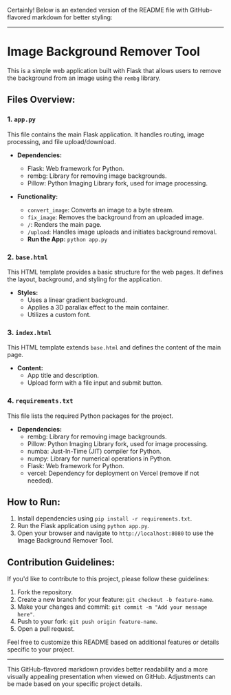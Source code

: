 Certainly! Below is an extended version of the README file with GitHub-flavored markdown for better styling:

---

# Image Background Remover Tool

This is a simple web application built with Flask that allows users to remove the background from an image using the `rembg` library.

## Files Overview:

### 1. `app.py`

This file contains the main Flask application. It handles routing, image processing, and file upload/download.

- **Dependencies:**
  - Flask: Web framework for Python.
  - rembg: Library for removing image backgrounds.
  - Pillow: Python Imaging Library fork, used for image processing.

- **Functionality:**
  - `convert_image`: Converts an image to a byte stream.
  - `fix_image`: Removes the background from an uploaded image.
  - `/`: Renders the main page.
  - `/upload`: Handles image uploads and initiates background removal.
  - **Run the App:** `python app.py`

### 2. `base.html`

This HTML template provides a basic structure for the web pages. It defines the layout, background, and styling for the application.

- **Styles:**
  - Uses a linear gradient background.
  - Applies a 3D parallax effect to the main container.
  - Utilizes a custom font.

### 3. `index.html`

This HTML template extends `base.html` and defines the content of the main page.

- **Content:**
  - App title and description.
  - Upload form with a file input and submit button.

### 4. `requirements.txt`

This file lists the required Python packages for the project.

- **Dependencies:**
  - rembg: Library for removing image backgrounds.
  - Pillow: Python Imaging Library fork, used for image processing.
  - numba: Just-In-Time (JIT) compiler for Python.
  - numpy: Library for numerical operations in Python.
  - Flask: Web framework for Python.
  - vercel: Dependency for deployment on Vercel (remove if not needed).

## How to Run:

1. Install dependencies using `pip install -r requirements.txt`.
2. Run the Flask application using `python app.py`.
3. Open your browser and navigate to `http://localhost:8080` to use the Image Background Remover Tool.

## Contribution Guidelines:

If you'd like to contribute to this project, please follow these guidelines:

1. Fork the repository.
2. Create a new branch for your feature: `git checkout -b feature-name`.
3. Make your changes and commit: `git commit -m "Add your message here"`.
4. Push to your fork: `git push origin feature-name`.
5. Open a pull request.

Feel free to customize this README based on additional features or details specific to your project.

---

This GitHub-flavored markdown provides better readability and a more visually appealing presentation when viewed on GitHub. Adjustments can be made based on your specific project details.
